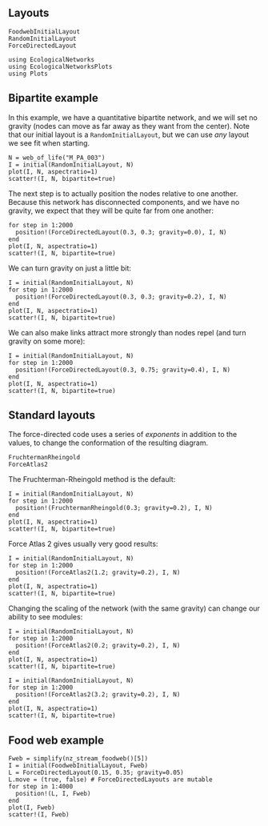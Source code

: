 ## Layouts

```@docs
FoodwebInitialLayout
RandomInitialLayout
ForceDirectedLayout
```

```@setup default
using EcologicalNetworks
using EcologicalNetworksPlots
using Plots
```

## Bipartite example

In this example, we have a quantitative bipartite network, and we will set no
gravity (nodes can move as far away as they want from the center). Note that our
initial layout is a `RandomInitialLayout`, but we can use *any* layout we see
fit when starting.

```@example default
N = web_of_life("M_PA_003")
I = initial(RandomInitialLayout, N)
plot(I, N, aspectratio=1)
scatter!(I, N, bipartite=true)
```

The next step is to actually position the nodes relative to one another. Because
this network has disconnected components, and we have no gravity, we expect that
they will be quite far from one another:

```@example default
for step in 1:2000
  position!(ForceDirectedLayout(0.3, 0.3; gravity=0.0), I, N)
end
plot(I, N, aspectratio=1)
scatter!(I, N, bipartite=true)
```

We can turn gravity on just a little bit:

```@example default
I = initial(RandomInitialLayout, N)
for step in 1:2000
  position!(ForceDirectedLayout(0.3, 0.3; gravity=0.2), I, N)
end
plot(I, N, aspectratio=1)
scatter!(I, N, bipartite=true)
```

We can also make links attract more strongly than nodes repel (and turn gravity
on some more):

```@example default
I = initial(RandomInitialLayout, N)
for step in 1:2000
  position!(ForceDirectedLayout(0.3, 0.75; gravity=0.4), I, N)
end
plot(I, N, aspectratio=1)
scatter!(I, N, bipartite=true)
```

## Standard layouts

The force-directed code uses a series of *exponents* in addition to the values,
to change the conformation of the resulting diagram.

```@docs
FruchtermanRheingold
ForceAtlas2
```

The Fruchterman-Rheingold method is the default:

```@example default
I = initial(RandomInitialLayout, N)
for step in 1:2000
  position!(FruchtermanRheingold(0.3; gravity=0.2), I, N)
end
plot(I, N, aspectratio=1)
scatter!(I, N, bipartite=true)
```

Force Atlas 2 gives usually very good results:

```@example default
I = initial(RandomInitialLayout, N)
for step in 1:2000
  position!(ForceAtlas2(1.2; gravity=0.2), I, N)
end
plot(I, N, aspectratio=1)
scatter!(I, N, bipartite=true)
```

Changing the scaling of the network (with the same gravity) can change our ability to see modules:

```@example default
I = initial(RandomInitialLayout, N)
for step in 1:2000
  position!(ForceAtlas2(0.2; gravity=0.2), I, N)
end
plot(I, N, aspectratio=1)
scatter!(I, N, bipartite=true)
```

```@example default
I = initial(RandomInitialLayout, N)
for step in 1:2000
  position!(ForceAtlas2(3.2; gravity=0.2), I, N)
end
plot(I, N, aspectratio=1)
scatter!(I, N, bipartite=true)
```

## Food web example

```@example default
Fweb = simplify(nz_stream_foodweb()[5])
I = initial(FoodwebInitialLayout, Fweb)
L = ForceDirectedLayout(0.15, 0.35; gravity=0.05)
L.move = (true, false) # ForceDirectedLayouts are mutable
for step in 1:4000
  position!(L, I, Fweb)
end
plot(I, Fweb)
scatter!(I, Fweb)
```